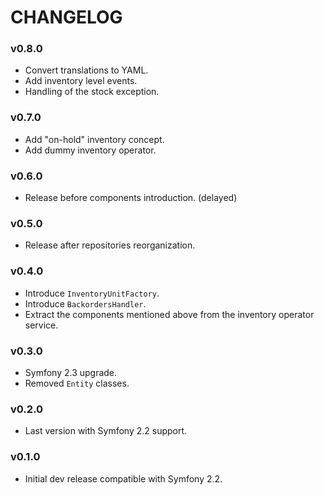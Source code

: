 CHANGELOG
=========

### v0.8.0

* Convert translations to YAML.
* Add inventory level events.
* Handling of the stock exception.

### v0.7.0

* Add "on-hold" inventory concept.
* Add dummy inventory operator.

### v0.6.0

* Release before components introduction. (delayed)

### v0.5.0

* Release after repositories reorganization.

### v0.4.0

* Introduce ``InventoryUnitFactory``.
* Introduce ``BackordersHandler``.
* Extract the components mentioned above from the inventory operator service.

### v0.3.0

* Symfony 2.3 upgrade.
* Removed ``Entity`` classes.

### v0.2.0

* Last version with Symfony 2.2 support.

### v0.1.0

* Initial dev release compatible with Symfony 2.2.
